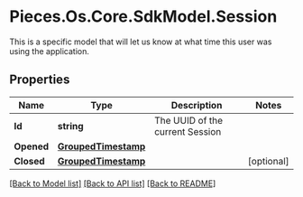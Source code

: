 # Pieces.Os.Core.SdkModel.Session
This is a specific model that will let us know at what time this user was using the application.

## Properties

Name | Type | Description | Notes
------------ | ------------- | ------------- | -------------
**Id** | **string** | The UUID of the current Session | 
**Opened** | [**GroupedTimestamp**](GroupedTimestamp.md) |  | 
**Closed** | [**GroupedTimestamp**](GroupedTimestamp.md) |  | [optional] 

[[Back to Model list]](../README.md#documentation-for-models) [[Back to API list]](../README.md#documentation-for-api-endpoints) [[Back to README]](../README.md)

